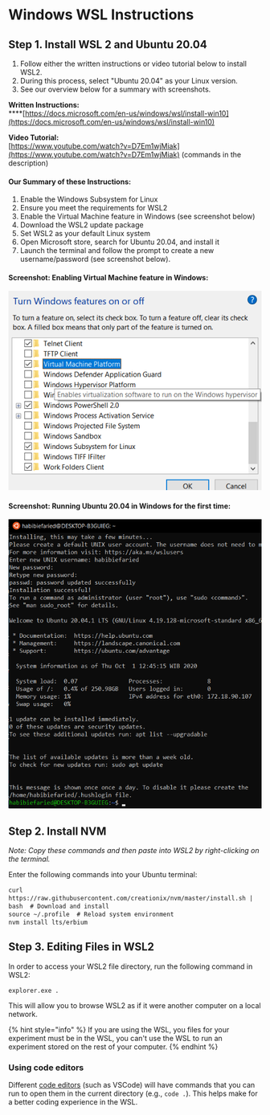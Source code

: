 # Windows WSL Instructions

## Step 1.  Install WSL 2 and Ubuntu 20.04

1. Follow either the written instructions or video tutorial below to install WSL2. &#x20;
2. During this process, select "Ubuntu 20.04" as your Linux version.
3. See our overview below for a summary with screenshots.

**Written Instructions:**\
****[https://docs.microsoft.com/en-us/windows/wsl/install-win10](https://docs.microsoft.com/en-us/windows/wsl/install-win10)

**Video Tutorial:**\
[https://www.youtube.com/watch?v=D7Em1wjMiak](https://www.youtube.com/watch?v=D7Em1wjMiak) (commands in the description)

#### Our Summary of these Instructions:

1. Enable the Windows Subsystem for Linux
2. Ensure you meet the requirements for WSL2
3. Enable the Virtual Machine feature in Windows (see screenshot below)
4. Download the WSL2 update package
5. Set WSL2 as your default Linux system
6. Open Microsoft store, search for Ubuntu 20.04, and install it&#x20;
7. Launch the terminal and follow the prompt to create a new username/password (see screenshot below).

#### Screenshot: Enabling Virtual Machine feature in Windows:&#x20;

![](../../.gitbook/assets/1.png)



#### Screenshot: Running Ubuntu 20.04 in Windows for the first time:&#x20;

![](../../.gitbook/assets/3.png)

## Step 2.  Install NVM

_Note: Copy these commands and then paste into WSL2 by right-clicking on the terminal._

Enter the following commands into your Ubuntu terminal:

```
curl https://raw.githubusercontent.com/creationix/nvm/master/install.sh | bash  # Download and install
source ~/.profile  # Reload system environment
nvm install lts/erbium
```

## Step 3.  Editing Files in WSL2

In order to access your WSL2 file directory, run the following command in WSL2:

```
explorer.exe .
```

This will allow you to browse WSL2 as if it were another computer on a local network.

{% hint style="info" %}
If you are using the WSL, you files for your experiment must be in the WSL, you can't use the WSL to run an experiment stored on the rest of your computer.
{% endhint %}

### Using code editors

Different [code editors](../../tips-and-tricks/code-editors.md) (such as VSCode) will have commands that you can run to open them in the current directory (e.g., `code .`). This helps make for a better coding experience in the WSL.

